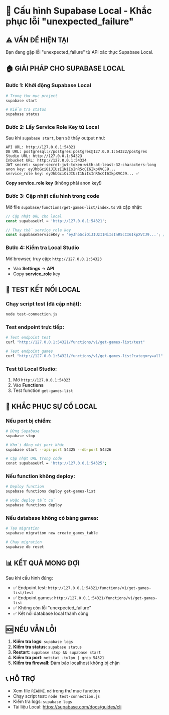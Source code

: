 # 🔧 Cấu hình Supabase Local - Khắc phục lỗi "unexpected_failure"

## ⚠️ VẤN ĐỀ HIỆN TẠI
Bạn đang gặp lỗi "unexpected_failure" từ API xác thực Supabase Local.

## 🏠 GIẢI PHÁP CHO SUPABASE LOCAL

### Bước 1: Khởi động Supabase Local
```bash
# Trong thư mục project
supabase start

# Kiểm tra status
supabase status
```

### Bước 2: Lấy Service Role Key từ Local
Sau khi `supabase start`, bạn sẽ thấy output như:
```
API URL: http://127.0.0.1:54321
DB URL: postgresql://postgres:postgres@127.0.0.1:54322/postgres
Studio URL: http://127.0.0.1:54323
Inbucket URL: http://127.0.0.1:54324
JWT secret: super-secret-jwt-token-with-at-least-32-characters-long
anon key: eyJhbGciOiJIUzI1NiIsInR5cCI6IkpXVCJ9...
service_role key: eyJhbGciOiJIUzI1NiIsInR5cCI6IkpXVCJ9... ✅
```

**Copy service_role key** (không phải anon key!)

### Bước 3: Cập nhật cấu hình trong code
Mở file `supabase/functions/get-games-list/index.ts` và cập nhật:

```typescript
// Cập nhật URL cho local
const supabaseUrl = 'http://127.0.0.1:54321';

// Thay thế service_role key
const supabaseServiceKey = 'eyJhbGciOiJIUzI1NiIsInR5cCI6IkpXVCJ9...'; // key từ local
```

### Bước 4: Kiểm tra Local Studio
Mở browser, truy cập: `http://127.0.0.1:54323`
- Vào **Settings** → **API**
- Copy **service_role** key

## 🧪 TEST KẾT NỐI LOCAL

### Chạy script test (đã cập nhật):
```bash
node test-connection.js
```

### Test endpoint trực tiếp:
```bash
# Test endpoint test
curl "http://127.0.0.1:54321/functions/v1/get-games-list/test"

# Test endpoint games
curl "http://127.0.0.1:54321/functions/v1/get-games-list?category=all"
```

### Test từ Local Studio:
1. Mở `http://127.0.0.1:54323`
2. Vào **Functions**
3. Test function `get-games-list`

## 🔧 KHẮC PHỤC SỰ CỐ LOCAL

### Nếu port bị chiếm:
```bash
# Dừng Supabase
supabase stop

# Khởi động với port khác
supabase start --api-port 54325 --db-port 54326

# Cập nhật URL trong code
const supabaseUrl = 'http://127.0.0.1:54325';
```

### Nếu function không deploy:
```bash
# Deploy function
supabase functions deploy get-games-list

# Hoặc deploy tất cả
supabase functions deploy
```

### Nếu database không có bảng games:
```bash
# Tạo migration
supabase migration new create_games_table

# Chạy migration
supabase db reset
```

## 📊 KẾT QUẢ MONG ĐỢI

Sau khi cấu hình đúng:
- ✅ Endpoint test: `http://127.0.0.1:54321/functions/v1/get-games-list/test`
- ✅ Endpoint games: `http://127.0.0.1:54321/functions/v1/get-games-list`
- ✅ Không còn lỗi "unexpected_failure"
- ✅ Kết nối database local thành công

## 🆘 NẾU VẪN LỖI

1. **Kiểm tra logs**: `supabase logs`
2. **Kiểm tra status**: `supabase status`
3. **Restart**: `supabase stop && supabase start`
4. **Kiểm tra port**: `netstat -tulpn | grep 54321`
5. **Kiểm tra firewall**: Đảm bảo localhost không bị chặn

## 📞 HỖ TRỢ

- Xem file `README.md` trong thư mục function
- Chạy script test: `node test-connection.js`
- Kiểm tra logs: `supabase logs`
- Tài liệu Local: https://supabase.com/docs/guides/cli

